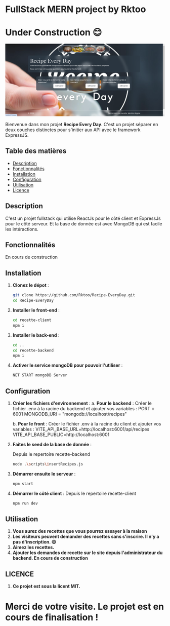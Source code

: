 # FullStack MERN project by Rktoo
# Under Construction 😊

![banner](image-banner.png)

Bienvenue dans mon projet **Recipe Every Day**. C'est un projet séparer en deux couches distinctes pour s'initier aux API avec le framework ExpressJS.

## Table des matières
- [Description](#description)
- [Fonctionnalités](#fonctionnalités)
- [Installation](#installation)
- [Configuration](#configuration)
- [Utilisation](#utilisation)
- [Licence](#licence)

## Description
C'est un projet fullstack qui utilise ReactJs pour le côté client et ExpressJs pour le côté serveur. Et la base de donnée est avec MongoDB qui est facile les intéractions.

## Fonctionnalités
En cours de construction

## Installation
1. **Clonez le dépot** :
    ```bash
    git clone https://github.com/Rktoo/Recipe-EveryDay.git
    cd Recipe-EveryDay
2. **Installer le front-end** :
    ```bash
    cd recette-client
    npm i
3. **Installer le back-end** :
    ```bash
    cd ..
    cd recette-backend
    npm i
4. **Activer le service mongoDB pour pouvoir l'utiliser** :
    ```bash
    NET START mongoDB Server
    
## Configuration
1. **Créer les fichiers d'environnement** :
    a. **Pour le backend** :
    Créer le fichier .env à la racine du backend et ajouter vos variables :
    PORT = 6001
    MONGODB_URI = "mongodb://localhost/recipes"

    b. **Pour le front** :
    Créer le fichier .env à la racine du client et ajouter vos variables :
    VITE_API_BASE_URL=http://localhost:6001/api/recipes
    VITE_API_BASE_PUBLIC=http://localhost:6001
2. **Faites le seed de la base de donnée** :

    Depuis le repertoire recette-backend
    ```bash
    node .\scripts\insertRecipes.js
3. **Démarrer ensuite le serveur** :
    ```bash
    npm start
4. **Démarrer le côté client** :
Depuis le repertoire recette-client
    ```bash
    npm run dev

## Utilisation
1. **Vous aurez des recettes que vous pourrez essayer à la maison**
2. **Les visiteurs peuvent demander des recettes sans s'inscrire. Il n'y a pas d'inscription. 😊**
3. **Aimez les recettes.**
3. **Ajouter les demandes de recette sur le site depuis l'administrateur du backend. En cours de construction**

## LICENCE
1. **Ce projet est sous la licent MIT.**

# Merci de votre visite. Le projet est en cours de finalisation !